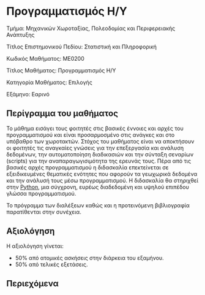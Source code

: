 # Προγραμματισμός Η/Υ

Τμήμα: Μηχανικών Χωροταξίας, Πολεοδομίας και Περιφερειακής Ανάπτυξης

Τίτλος Επιστημονικού Πεδίου: Στατιστική και Πληροφορική

Κωδικός Μαθήματος:  ΜΕ0200

Τίτλος Μαθήματος:  Προγραμματισμός Η/Υ

Κατηγορία Μαθήματος: Επιλογής

Εξάμηνο: Εαρινό

## Περίγραμμα του μαθήματος
Το μάθημα εισάγει τους φοιτητές στις βασικές έννοιες και αρχές του προγραμματισμού και είναι προσαρμοσμένο στις ανάγκες και στο υπόβαθρο των χωροτακτών. Στόχος του μαθήματος είναι να αποκτήσουν οι φοιτητές τις αναγκαίες γνώσεις για την επεξεργασία και ανάλυση δεδομένων, την αυτοματοποίηση διαδικασιών και την σύνταξη σεναρίων (scripts) για την αναπαραγωγισιμότητα της ερευνάς τους. Πέρα από τις βασικές αρχές προγραμματισμού η διδασκαλία επεκτείνεται σε εξειδικευμένες θεματικές ενότητες που αφορούν τα γεωχωρικά δεδομένα και την ανάλυσή τους μέσω προγραμματισμού. Η διδασκαλία θα στηριχθεί στην [Python](https://www.python.org/), μια σύγχρονη, ευρέως διαδεδομένη και υψηλού επιπέδου γλώσσα προγραμματισμού. 


Το πρόγραμμα των διαλέξεων καθώς και η προτεινόμενη βιβλιογραφία παρατίθενται στην συνέχεια.


## Αξιολόγηση

Η αξιολόγηση γίνεται:
- 50% από ατομικές ασκήσεις στην διάρκεια του εξαμήνου.
- 50% από τελικές εξετάσεις.

## Περιεχόμενα

```{tableofcontents}
```


